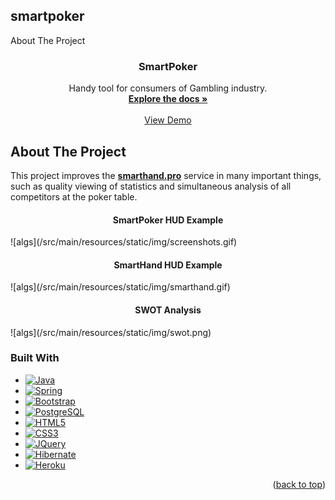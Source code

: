 ## smartpoker
About The Project
<br />
<div align="center">

  <h3 align="center">SmartPoker</h3>

  <p align="center">
    Handy tool for consumers of Gambling industry.
    <br />
    <a href="https://github.com/othneildrew/Best-README-Template"><strong>Explore the docs »</strong></a>
    <br />
    <br />
    <a href="https://smartpoker.herokuapp.com/" target="_blank">View Demo</a>
  </p>
</div>

## About The Project
This project improves the <a href="https://smarthand.pro" target="_blank"><strong>smarthand.pro</strong></a> service in many important things, such as quality viewing of statistics and simultaneous analysis of all competitors at the poker table.
<h4 align="center">SmartPoker HUD Example</h4>
![algs](/src/main/resources/static/img/screenshots.gif)
<h4 align="center">SmartHand HUD Example</h4>
![algs](/src/main/resources/static/img/smarthand.gif)

<h4 align="center">SWOT Analysis</h4>
![algs](/src/main/resources/static/img/swot.png)


### Built With

* [![Java][Java.com]][Java-url]
* [![Spring][Spring.io]][Spring-url]
* [![Bootstrap][Bootstrap.com]][Bootstrap-url]
* [![PostgreSQL][Postgresql.org]][Postgresql-url]
* [![HTML5][W3.org]][HTML-url]
* [![CSS3][CSS3]][CSS3-url]
* [![JQuery][JQuery.com]][JQuery-url]
* [![Hibernate][Hibernate.org]][Hibernate-url]
* [![Heroku][Heroku.com]][Heroku-url]

<p align="right">(<a href="#readme-top">back to top</a>)</p>


[contributors-shield]: https://img.shields.io/github/contributors/othneildrew/Best-README-Template.svg?style=for-the-badge
[contributors-url]: https://github.com/othneildrew/Best-README-Template/graphs/contributors
[forks-shield]: https://img.shields.io/github/forks/othneildrew/Best-README-Template.svg?style=for-the-badge
[forks-url]: https://github.com/othneildrew/Best-README-Template/network/members
[stars-shield]: https://img.shields.io/github/stars/othneildrew/Best-README-Template.svg?style=for-the-badge
[stars-url]: https://github.com/othneildrew/Best-README-Template/stargazers
[issues-shield]: https://img.shields.io/github/issues/othneildrew/Best-README-Template.svg?style=for-the-badge
[issues-url]: https://github.com/othneildrew/Best-README-Template/issues
[license-shield]: https://img.shields.io/github/license/othneildrew/Best-README-Template.svg?style=for-the-badge
[license-url]: https://github.com/othneildrew/Best-README-Template/blob/master/LICENSE.txt
[linkedin-shield]: https://img.shields.io/badge/-LinkedIn-black.svg?style=for-the-badge&logo=linkedin&colorB=555
[linkedin-url]: https://linkedin.com/in/othneildrew
[product-screenshot]: img/screenshots.gif



[Postgresql.org]: https://img.shields.io/badge/PostgreSQL-316192?style=for-the-badge&logo=postgresql&logoColor=white
[Postgresql-url]: https://www.postgresql.org/
[Java.com]: https://img.shields.io/badge/Java-ED8B00?style=for-the-badge&logo=java&logoColor=white
[Java-url]: https://www.java.com/
[Spring.io]: https://img.shields.io/badge/Spring-6DB33F?style=for-the-badge&logo=spring&logoColor=white
[Spring-url]: https://www.spring.io/
[Bootstrap.com]: https://img.shields.io/badge/Bootstrap-563D7C?style=for-the-badge&logo=bootstrap&logoColor=white
[Bootstrap-url]: https://getbootstrap.com
[JQuery.com]: https://img.shields.io/badge/jQuery-0769AD?style=for-the-badge&logo=jquery&logoColor=white
[JQuery-url]: https://jquery.com 
[Heroku.com]: https://img.shields.io/badge/Heroku-430098?style=for-the-badge&logo=heroku&logoColor=white
[Heroku-url]: https://heroku.com
[W3.org]: https://img.shields.io/badge/HTML5-E34F26?style=for-the-badge&logo=html5&logoColor=white
[HTML-url]: https://www.w3.org/html/
[CSS3]: https://img.shields.io/badge/CSS3-1572B6?style=for-the-badge&logo=css3&logoColor=white
[CSS3-url]: https://drafts.csswg.org/
[Hibernate.org]: https://img.shields.io/badge/Hibernate-59666C?style=for-the-badge&logo=Hibernate&logoColor=white
[Hibernate-url]: https://hibernate.org
